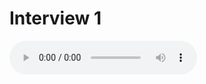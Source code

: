 # Interview 1

<audio controls>
    <source src="https://github.com/kipppunkte/kipppunkte/raw/gh-pages/assets/interviews/Interview 1.mp3" type="audio/mpeg">
    Your browser does not support the audio tag.
</audio>




